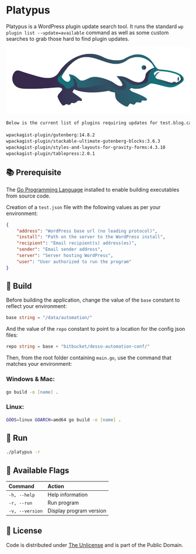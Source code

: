 # Platypus

Platypus is a WordPress plugin update search tool. It runs the standard `wp plugin list --update=available` command as well as some custom searches to grab those hard to find plugin updates.

![Platypus](platypus.webp)

``` zsh
Below is the current list of plugins requiring updates for test.blog.ca

wpackagist-plugin/gutenberg:14.8.2
wpackagist-plugin/stackable-ultimate-gutenberg-blocks:3.6.3
wpackagist-plugin/styles-and-layouts-for-gravity-forms:4.3.10
wpackagist-plugin/tablepress:2.0.1
```

## 📚 Prerequisite

The [Go Programming Language](https://go.dev "Build simple, secure, scalable systems with Go") installed to enable building executables from source code.

Creation of a `test.json` file with the following values as per your environment:

``` json
{
    "address": "WordPress base url (no leading protocol)",
    "install": "Path on the server to the WordPress install",
    "recipient": "Email recipient(s) address(es)",
    "sender": "Email sender address",
    "server": "Server hosting WordPress",
    "user": "User authorized to run the program"
}
```

## 🚧 Build

Before building the application, change the value of the `base` constant to reflect your environment:

``` go
base string = "/data/automation/"
```

And the value of the `repo` constant to point to a location for the config json files:

``` go
repo string = base + "bitbucket/desso-automation-conf/"
```

Then, from the root folder containing `main.go`, use the command that matches your environment:

### Windows & Mac:

``` zsh
go build -o [name] .
```

### Linux:

``` zsh
GOOS=linux GOARCH=amd64 go build -o [name] .
```

## 🏃 Run

``` zsh
./platypus -r
```

## 🎏 Available Flags

| Command               | Action                      |
|:----------------------|:----------------------------|
|    `-h, --help`       |   Help information          |
|    `-r, --run`        |   Run program               |
|    `-v, --version`    |   Display program version   |

## 🎫 License

Code is distributed under [The Unlicense](https://github.com/farghul/platypus/blob/main/LICENSE.md "Unlicense Yourself, Set Your Code Free") and is part of the Public Domain.

